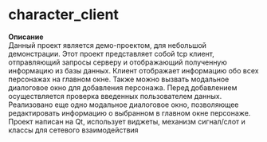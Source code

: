 # character_client

**Описание**\
Данный проект является демо-проектом, для небольшой демонстрации. Этот проект представляет собой tcp клиент, отправляющий запросы серверу и отображающий полученную информацию из базы данных. Клиент отображает информацию обо всех персонажах на главном окне. Также можно вызвать модальное диалоговое окно для добавления персонажа. Перед добавлением осуществляется проверка введенных пользователем данных. Реализовано еще одно модальное диалоговое окно, позволяющее редактировать информацию о выбранном в главном окне персонаже. Проект написан на Qt, использует виджеты, механизм сигнал/слот и классы для сетевого взаимодействия
